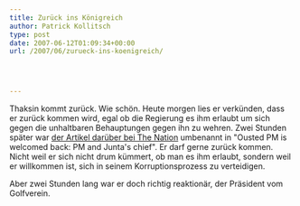 ```yaml
---
title: Zurück ins Königreich
author: Patrick Kollitsch
type: post
date: 2007-06-12T01:09:34+00:00
url: /2007/06/zurueck-ins-koenigreich/




---
```

Thaksin kommt zurück. Wie schön. Heute morgen lies er verkünden, dass er zurück kommen wird, egal ob die Regierung es ihm erlaubt um sich gegen die unhaltbaren Behauptungen gegen ihn zu wehren. Zwei Stunden später war [der Artikel darüber bei The Nation][1] umbenannt in "Ousted PM is welcomed back: PM and Junta's chief". Er darf gerne zurück kommen. Nicht weil er sich nicht drum kümmert, ob man es ihm erlaubt, sondern weil er willkommen ist, sich in seinem Korruptionsprozess zu verteidigen. 

Aber zwei Stunden lang war er doch richtig reaktionär, der Präsident vom Golfverein.

 [1]: http://www.nationmultimedia.com/2007/06/12/headlines/headlines_30036660.php